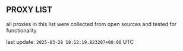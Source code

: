 ## PROXY LIST

all proxies in this list were collected from open sources and tested for functionality

last update: `2025-03-28 18:12:19.823207+00:00` UTC